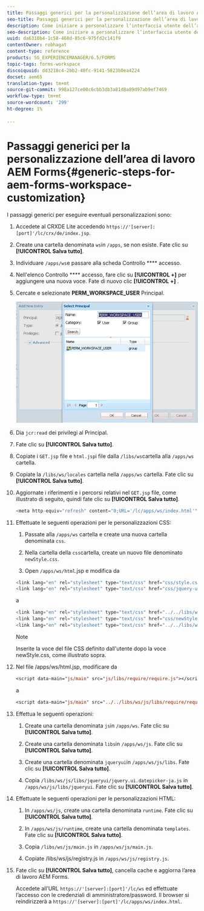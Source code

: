 ```yaml
---
title: Passaggi generici per la personalizzazione dell’area di lavoro AEM Forms
seo-title: Passaggi generici per la personalizzazione dell’area di lavoro AEM Forms
description: Come iniziare a personalizzare l’interfaccia utente dell’area di lavoro AEM Forms.
seo-description: Come iniziare a personalizzare l’interfaccia utente dell’area di lavoro AEM Forms.
uuid: da6310b4-1c58-468d-85c6-975fd2c141f9
contentOwner: robhagat
content-type: reference
products: SG_EXPERIENCEMANAGER/6.5/FORMS
topic-tags: forms-workspace
discoiquuid: dd3218c4-2bb2-40fc-9141-5823b0ea4224
docset: aem65
translation-type: tm+mt
source-git-commit: 998a127ce00c6cbb3db3a81d8a89d97ab9ef7469
workflow-type: tm+mt
source-wordcount: '299'
ht-degree: 1%

---
```



# Passaggi generici per la personalizzazione dell’area di lavoro AEM Forms{#generic-steps-for-aem-forms-workspace-customization}

I passaggi generici per eseguire eventuali personalizzazioni sono:

1. Accedete al CRXDE Lite accedendo `https://'[server]:[port]'/lc/crx/de/index.jsp`.
1. Create una cartella denominata `ws`in `/apps`, se non esiste. Fate clic su **[!UICONTROL Salva tutto]**.
1. Individuare `/apps/ws`e passare alla scheda Controllo **** accesso.
1. Nell&#39;elenco Controllo **** accesso, fare clic su **[!UICONTROL +]** per aggiungere una nuova voce. Fate di nuovo clic **[!UICONTROL +]** .
1. Cercate e selezionate **PERM_WORKSPACE_USER** Principal.

   ![Selezionate l&#39;entità PERM_WORKSPACE_USER come parte dei passaggi generici per personalizzare l&#39;area di lavoro HTML](assets/perm_workspace_user.png)

1. Dia `jcr:read` dei privilegi al Principal.
1. Fate clic su **[!UICONTROL Salva tutto]**.
1. Copiate i `GET.jsp` file e `html.jsp`i file dalla `/libs/ws`cartella alla `/apps/ws` cartella.
1. Copiate la `/libs/ws/locales` cartella nella `/apps/ws` cartella. Fate clic su **[!UICONTROL Salva tutto]**.
1. Aggiornate i riferimenti e i percorsi relativi nel `GET.jsp` file, come illustrato di seguito, quindi fate clic su **[!UICONTROL Salva tutto]**.

   ```javascript
   <meta http-equiv="refresh" content="0;URL='/lc/apps/ws/index.html'" />
   ```

1. Effettuate le seguenti operazioni per le personalizzazioni CSS:

   1. Passate alla `/apps/ws` cartella e create una nuova cartella denominata `css`.

   1. Nella cartella della `css`cartella, create un nuovo file denominato `newStyle.css`.

   1. Open `/apps/ws/html`.jsp e modifica da

   ```javascript
   <link lang="en" rel="stylesheet" type="text/css" href="css/style.css" />
   <link lang="en" rel="stylesheet" type="text/css" href="css/jquery-ui.css"/>
   ```

   a

   ```javascript
   <link lang="en" rel="stylesheet" type="text/css" href="../../libs/ws/css/style.css" />
   <link lang="en" rel="stylesheet" type="text/css" href="css/newStyle.css" />
   <link lang="en" rel="stylesheet" type="text/css" href="../../libs/ws/css/jquery-ui.css"/>
   ```

   >[!NOTE]
   >
   >Inserite la voce del file CSS definito dall&#39;utente dopo la voce newStyle.css, come illustrato sopra.

1. Nel file /apps/ws/html.jsp, modificare da

   ```jsp
   <script data-main="js/main" src="js/libs/require/require.js"></script>
   ```

   a

   ```jsp
   <script data-main="js/main" src="../../libs/ws/js/libs/require/require.js"></script>
   ```

1. Effettua le seguenti operazioni:

   1. Create una cartella denominata `js`in `/apps/ws`. Fate clic su **[!UICONTROL Salva tutto]**.

   1. Create una cartella denominata `libs`in `/apps/ws/js`. Fate clic su **[!UICONTROL Salva tutto]**.

   1. Create una cartella denominata `jqueryui`in `/apps/ws/js/libs`. Fate clic su **[!UICONTROL Salva tutto]**.

   1. Copia `/libs/ws/js/libs/jqueryui/jquery.ui.datepicker-ja.js` in `/apps/ws/js/libs/jqueryui`. Fate clic su **[!UICONTROL Salva tutto]**.

1. Effettuate le seguenti operazioni per le personalizzazioni HTML:

   1. In `/apps/ws/js`, create una cartella denominata `runtime`. Fate clic su **[!UICONTROL Salva tutto]**.

   1. In `/apps/ws/js/runtime`, create una cartella denominata `templates`. Fate clic su **[!UICONTROL Salva tutto]**.

   1. Copia `/libs/ws/js/main.js` in `/apps/ws/js/main.js`.

   1. Copiate /libs/ws/js/registry.js in `/apps/ws/js/registry.js`.

1. Fate clic su **[!UICONTROL Salva tutto]**, cancella cache e aggiorna l’area di lavoro AEM Forms.

   Accedete all’URL `https://'[server]:[port]'/lc/ws` ed effettuate l’accesso con le credenziali di amministratore/password. Il browser si reindirizzerà a `https://'[server]:[port]'/lc/apps/ws/index.html`.
